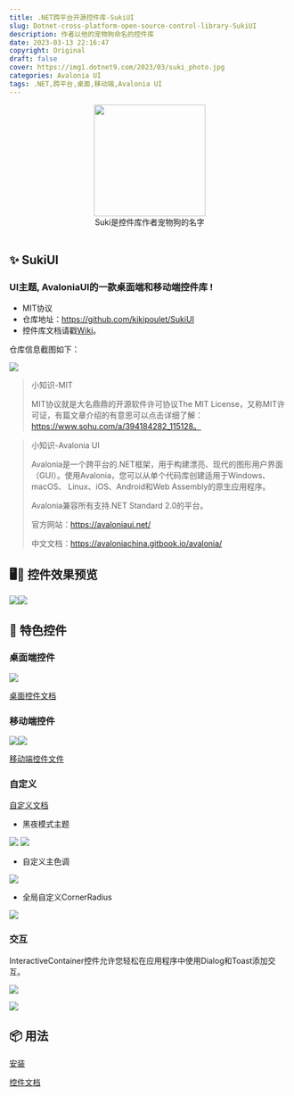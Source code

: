 ```yaml
---
title: .NET跨平台开源控件库-SukiUI
slug: Dotnet-cross-platform-open-source-control-library-SukiUI
description: 作者以他的宠物狗命名的控件库
date: 2023-03-13 22:16:47
copyright: Original
draft: false
cover: https://img1.dotnet9.com/2023/03/suki_photo.jpg
categories: Avalonia UI
tags: .NET,跨平台,桌面,移动端,Avalonia UI
---
```


<div id="header" align="center">
 <kbd>
<img src="https://img1.dotnet9.com/2023/03/suki_photo.jpg" width="200" height="200"></img> 
  </kbd>
<br/>
Suki是控件库作者宠物狗的名字
</div>
<br/>

## ✨ SukiUI

### UI主题, AvaloniaUI的一款桌面端和移动端控件库 ! 

- MIT协议
- 仓库地址：https://github.com/kikipoulet/SukiUI
- 控件库文档请戳[Wiki](https://github.com/kikipoulet/SukiUI/wiki)。

仓库信息截图如下：

![](https://img1.dotnet9.com/2023/03/SukiUI-respository.png)

>小知识-MIT
>
>MIT协议就是大名鼎鼎的开源软件许可协议The MIT License，又称MIT许可证，有篇文章介绍的有意思可以点击详细了解：https://www.sohu.com/a/394184282_115128。

>小知识-Avalonia UI
>
>Avalonia是一个跨平台的.NET框架，用于构建漂亮、现代的图形用户界面（GUI）。使用Avalonia，您可以从单个代码库创建适用于Windows、macOS、 Linux、iOS、Android和Web Assembly的原生应用程序。
>
>Avalonia兼容所有支持.NET Standard 2.0的平台。
>
>官方网站：https://avaloniaui.net/
>
>中文文档：https://avaloniachina.gitbook.io/avalonia/


## 🖥️📱 控件效果预览

<img src="https://img1.dotnet9.com/2023/03/overall.gif"></img>
<kbd>
<img src="https://img1.dotnet9.com/2023/03/MobileOverview.gif" style="float:left" ></img>
</kbd>

## 👐 特色控件

### 桌面端控件

<img src="https://img1.dotnet9.com/2023/03/overall.gif"></img>

[桌面控件文档](https://github.com/kikipoulet/SukiUI/wiki/3.-Controls)

### 移动端控件

<kbd>
<img src="https://img1.dotnet9.com/2023/03/MobileOverview.gif" style="float:left" ></img>
</kbd>
<kbd>
<img src="https://img1.dotnet9.com/2023/03/dashboard.gif" ></img> 
</kbd>


[移动端控件文件](https://github.com/kikipoulet/SukiUI/wiki/4.-Mobile-Controls)

### 自定义 

[自定义文档](https://github.com/kikipoulet/SukiUI/wiki/2.-Personalization)

- 黑夜模式主题

<img src="https://img1.dotnet9.com/2023/03/DarkTheme.gif"></img>
<kbd>
<img src="https://img1.dotnet9.com/2023/03/MobileDarkMode.gif" ></img> 
</kbd>

- 自定义主色调

<img src="https://img1.dotnet9.com/2023/03/PCGreen.png"></img>

- 全局自定义CornerRadius

<img src="https://img1.dotnet9.com/2023/03/cubic.png"></img>

### 交互 

InteractiveContainer控件允许您轻松在应用程序中使用Dialog和Toast添加交互。

<img  src="https://img1.dotnet9.com/2023/03/MobileDialog.gif"></img>

<img  src="https://img1.dotnet9.com/2023/03/Toast.gif"></img>


## 📦 用法

[安装](https://github.com/kikipoulet/SukiUI/wiki/1.-Installation)

[控件文档](https://github.com/kikipoulet/SukiUI/wiki/2.-Controls) 

